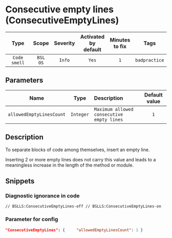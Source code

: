 # Consecutive empty lines (ConsecutiveEmptyLines)

Type | Scope | Severity | Activated<br>by default | Minutes<br>to fix | Tags
:-: | :-: | :-: | :-: | :-: | :-:
`Code smell` | `BSL`<br>`OS` | `Info` | `Yes` | `1` | `badpractice`

## Parameters

Name | Type | Description | Default value
:-: | :-: | :-- | :-:
`allowedEmptyLinesCount` | `Integer` | `Maximum allowed consecutive empty lines` | `1`

<!-- Блоки выше заполняются автоматически, не трогать -->

## Description

<!-- Описание диагностики заполняется вручную. Необходимо понятным языком описать смысл и схему работу -->

To separate blocks of code among themselves, insert an empty line.

Inserting 2 or more empty lines does not carry this value and leads to a meaningless increase in the length of the method or module.

## Snippets

<!-- Блоки ниже заполняются автоматически, не трогать -->

### Diagnostic ignorance in code

```bsl
// BSLLS:ConsecutiveEmptyLines-off // BSLLS:ConsecutiveEmptyLines-on
```

### Parameter for config

```json
"ConsecutiveEmptyLines": {     "allowedEmptyLinesCount": 1 }
```
